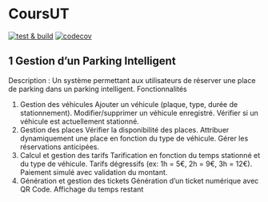 # CoursUT

[![test & build](https://github.com/tot0p/CoursUT/actions/workflows/test.yml/badge.svg?branch=main)](https://github.com/tot0p/CoursUT/actions/workflows/test.yml)
[![codecov](https://codecov.io/gh/tot0p/CoursUT/graph/badge.svg?token=DYEN01ALDK)](https://codecov.io/gh/tot0p/CoursUT)

## 1 Gestion d’un Parking Intelligent

Description : Un système permettant aux utilisateurs de réserver une place de parking dans un parking intelligent.
Fonctionnalités
1. Gestion des véhicules
   Ajouter un véhicule (plaque, type, durée de stationnement).
   Modifier/supprimer un véhicule enregistré.
   Vérifier si un véhicule est actuellement stationné.
2. Gestion des places
   Vérifier la disponibilité des places.
   Attribuer dynamiquement une place en fonction du type de véhicule.
   Gérer les réservations anticipées.
3. Calcul et gestion des tarifs
   Tarification en fonction du temps stationné et du type de véhicule.
   Tarifs dégressifs (ex: 1h = 5€, 2h = 9€, 3h = 12€).
   Paiement simulé avec validation du montant.
4. Génération et gestion des tickets
   Génération d’un ticket numérique avec QR Code.
   Affichage du temps restant 